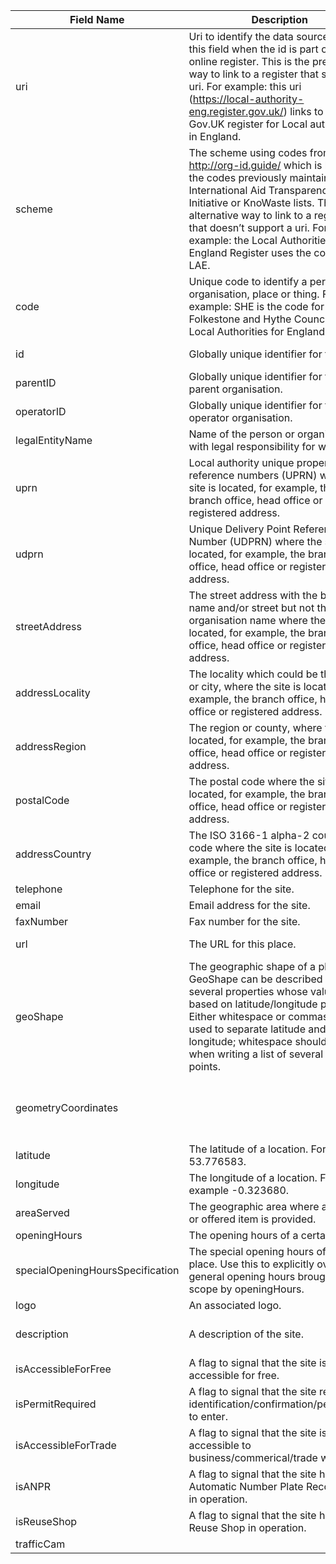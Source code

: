 | Field Name                       | Description                                                                                                                                                                                                                                                                                                                  | Example                                                                                                                                                                                                  |
|----------------------------------|------------------------------------------------------------------------------------------------------------------------------------------------------------------------------------------------------------------------------------------------------------------------------------------------------------------------------|----------------------------------------------------------------------------------------------------------------------------------------------------------------------------------------------------------|
| uri                              | Uri to identify the data source. Use this field when the id is part of an online register. This is the preferred way to link to a register that supports uri. For example: this uri (https://local-authority-eng.register.gov.uk/) links to the Gov.UK register for Local authorities in England.                            | https://environment.data.gov.uk/public-register/view/index                                                                                                                                               |
| scheme                           | The scheme using codes from http://org-id.guide/ which is based on the codes previously maintained by International Aid Transparency Initiative or KnoWaste lists. This the alternative way to link to a register that doesn’t support a uri. For example: the Local Authorities for England Register uses the code: GB-LAE. | Waste Operations for England                                                                                                                                                                             |
| code                             | Unique code to identify a person, organisation, place or thing. For example: SHE is the code for Folkestone and Hythe Council in the Local Authorities for England Register.                                                                                                                                                 | BP3896ZD/V003                                                                                                                                                                                            |
| id                               | Globally unique identifier for this site.                                                                                                                                                                                                                                                                                    | https://environment.data.gov.uk/public-register/waste-operations/registration/BP3896ZD-V003                                                                                                              |
| parentID                         | Globally unique identifier for this site's parent organisation.                                                                                                                                                                                                                                                              | https://local-authority-eng.register.gov.uk/records/KHL                                                                                                                                                  |
| operatorID                       | Globally unique identifier for this site's operator organisation.                                                                                                                                                                                                                                                            | https://beta.companieshouse.gov.uk/company/01567453                                                                                                                                                      |
| legalEntityName                  | Name of the person or organisation with legal responsibility for waste.                                                                                                                                                                                                                                                      | Sutton Fields                                                                                                                                                                                            |
| uprn                             | Local authority unique property reference numbers (UPRN) where the site is located, for example, the branch office, head office or registered address.                                                                                                                                                                       | 10070553915                                                                                                                                                                                              |
| udprn                            | Unique Delivery Point Reference Number (UDPRN) where the site is located, for example, the branch office, head office or registered address.                                                                                                                                                                                 |                                                                                                                                                                                                          |
| streetAddress                    | The street address with the building name and/or street but not the organisation name where the site is located, for example, the branch office, head office or registered address.                                                                                                                                          | Amsterdam Road                                                                                                                                                                                           |
| addressLocality                  | The locality which could be the town or city, where the site is located, for example, the branch office, head office or registered address.                                                                                                                                                                                  | Hull                                                                                                                                                                                                     |
| addressRegion                    | The region or county, where the site is located, for example, the branch office, head office or registered address.                                                                                                                                                                                                          | Kingston Upon Hull                                                                                                                                                                                       |
| postalCode                       | The postal code where the site is located, for example, the branch office, head office or registered address.                                                                                                                                                                                                                | HU7 0XF                                                                                                                                                                                                  |
| addressCountry                   | The ISO 3166-1 alpha-2 country code where the site is located, for example, the branch office, head office or registered address.                                                                                                                                                                                            | GB                                                                                                                                                                                                       |
| telephone                        | Telephone for the site.                                                                                                                                                                                                                                                                                                      |                                                                                                                                                                                                          |
| email                            | Email address for the site.                                                                                                                                                                                                                                                                                                  |                                                                                                                                                                                                          |
| faxNumber                        | Fax number for the site.                                                                                                                                                                                                                                                                                                     |                                                                                                                                                                                                          |
| url                              | The URL for this place.                                                                                                                                                                                                                                                                                                      | http://www.hull.gov.uk/bins-and-recycling/recycling/household-waste-recycling-centres                                                                                                                    |
| geoShape                         | The geographic shape of a place. A GeoShape can be described using several properties whose values are based on latitude/longitude pairs. Either whitespace or commas can be used to separate latitude and longitude; whitespace should be used when writing a list of several such points.                                  | Polygon                                                                                                                                                                                                  |
| geometryCoordinates              |                                                                                                                                                                                                                                                                                                                              | [-0.3237372636795044, 53.7768746195622],[-0.3239981085062027, 53.7763531508904],[-0.3236272931098938, 53.7762881649788],[-0.32336376607418055, 53.7768104269599],[-0.3237372636795044, 53.7768746195622] |
| latitude                         | The latitude of a location. For example 53.776583.                                                                                                                                                                                                                                                                           | 53.7765829783072                                                                                                                                                                                         |
| longitude                        | The longitude of a location. For example -0.323680.                                                                                                                                                                                                                                                                          | -0.323679931                                                                                                                                                                                             |
| areaServed                       | The geographic area where a service or offered item is provided.                                                                                                                                                                                                                                                             |                                                                                                                                                                                                          |
| openingHours                     | The opening hours of a certain place.                                                                                                                                                                                                                                                                                        | Fr-Tu 10:00-17:00                                                                                                                                                                                        |
| specialOpeningHoursSpecification | The special opening hours of a certain place. Use this to explicitly override general opening hours brought in scope by openingHours.                                                                                                                                                                                        |                                                                                                                                                                                                          |
| logo                             | An associated logo.                                                                                                                                                                                                                                                                                                          |                                                                                                                                                                                                          |
| description                      | A description of the site.                                                                                                                                                                                                                                                                                                   | Sutton Fields Recycling Centre is provided for householders to deposit and recycle household rubbish. Check opening times before setting off to site.                                                    |
| isAccessibleForFree              | A flag to signal that the site is accessible for free.                                                                                                                                                                                                                                                                       | 1                                                                                                                                                                                                        |
| isPermitRequired                 | A flag to signal that the site requires identification/confirmation/permitation to enter.                                                                                                                                                                                                                                    |                                                                                                                                                                                                          |
| isAccessibleForTrade             | A flag to signal that the site is accessible to business/commerical/trade waste.                                                                                                                                                                                                                                             | 0                                                                                                                                                                                                        |
| isANPR                           | A flag to signal that the site has Automatic Number Plate Recognition in operation.                                                                                                                                                                                                                                          |                                                                                                                                                                                                          |
| isReuseShop                      | A flag to signal that the site has a Reuse Shop in operation.                                                                                                                                                                                                                                                                | 1                                                                                                                                                                                                        |
| trafficCam                       |                                                                                                                                                                                                                                                                                                                              |                                                                                                                                                                                                          |
